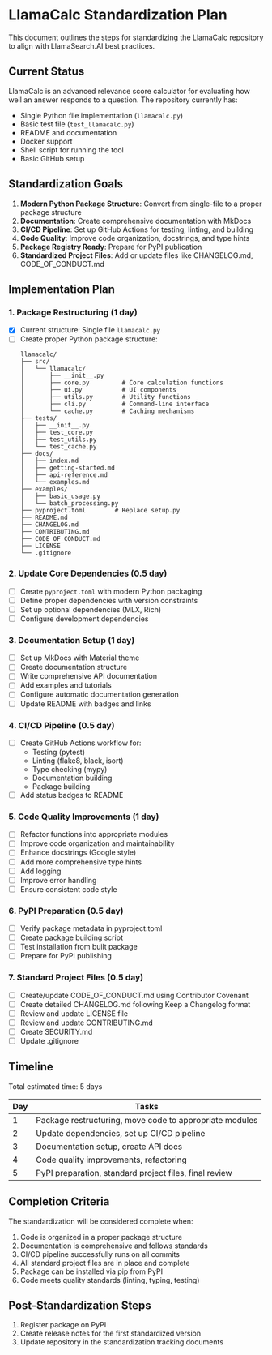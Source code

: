 # LlamaCalc Standardization Plan

This document outlines the steps for standardizing the LlamaCalc repository to align with LlamaSearch.AI best practices.

## Current Status

LlamaCalc is an advanced relevance score calculator for evaluating how well an answer responds to a question. The repository currently has:

- Single Python file implementation (`llamacalc.py`)
- Basic test file (`test_llamacalc.py`)
- README and documentation
- Docker support
- Shell script for running the tool
- Basic GitHub setup

## Standardization Goals

1. **Modern Python Package Structure**: Convert from single-file to a proper package structure
2. **Documentation**: Create comprehensive documentation with MkDocs
3. **CI/CD Pipeline**: Set up GitHub Actions for testing, linting, and building
4. **Code Quality**: Improve code organization, docstrings, and type hints
5. **Package Registry Ready**: Prepare for PyPI publication
6. **Standardized Project Files**: Add or update files like CHANGELOG.md, CODE_OF_CONDUCT.md

## Implementation Plan

### 1. Package Restructuring (1 day)

- [x] Current structure: Single file `llamacalc.py`
- [ ] Create proper Python package structure:
  ```
  llamacalc/
  ├── src/
  │   └── llamacalc/
  │       ├── __init__.py
  │       ├── core.py         # Core calculation functions
  │       ├── ui.py           # UI components
  │       ├── utils.py        # Utility functions
  │       ├── cli.py          # Command-line interface
  │       └── cache.py        # Caching mechanisms
  ├── tests/
  │   ├── __init__.py
  │   ├── test_core.py
  │   ├── test_utils.py
  │   └── test_cache.py
  ├── docs/
  │   ├── index.md
  │   ├── getting-started.md
  │   ├── api-reference.md
  │   └── examples.md
  ├── examples/
  │   ├── basic_usage.py
  │   └── batch_processing.py
  ├── pyproject.toml        # Replace setup.py
  ├── README.md
  ├── CHANGELOG.md
  ├── CONTRIBUTING.md
  ├── CODE_OF_CONDUCT.md
  ├── LICENSE
  └── .gitignore
  ```

### 2. Update Core Dependencies (0.5 day)

- [ ] Create `pyproject.toml` with modern Python packaging
- [ ] Define proper dependencies with version constraints
- [ ] Set up optional dependencies (MLX, Rich)
- [ ] Configure development dependencies

### 3. Documentation Setup (1 day)

- [ ] Set up MkDocs with Material theme
- [ ] Create documentation structure
- [ ] Write comprehensive API documentation
- [ ] Add examples and tutorials
- [ ] Configure automatic documentation generation
- [ ] Update README with badges and links

### 4. CI/CD Pipeline (0.5 day)

- [ ] Create GitHub Actions workflow for:
  - Testing (pytest)
  - Linting (flake8, black, isort)
  - Type checking (mypy)
  - Documentation building
  - Package building
- [ ] Add status badges to README

### 5. Code Quality Improvements (1 day)

- [ ] Refactor functions into appropriate modules
- [ ] Improve code organization and maintainability
- [ ] Enhance docstrings (Google style)
- [ ] Add more comprehensive type hints
- [ ] Add logging
- [ ] Improve error handling
- [ ] Ensure consistent code style

### 6. PyPI Preparation (0.5 day)

- [ ] Verify package metadata in pyproject.toml
- [ ] Create package building script
- [ ] Test installation from built package
- [ ] Prepare for PyPI publishing

### 7. Standard Project Files (0.5 day)

- [ ] Create/update CODE_OF_CONDUCT.md using Contributor Covenant
- [ ] Create detailed CHANGELOG.md following Keep a Changelog format
- [ ] Review and update LICENSE file
- [ ] Review and update CONTRIBUTING.md
- [ ] Create SECURITY.md
- [ ] Update .gitignore

## Timeline

Total estimated time: 5 days

| Day | Tasks |
|-----|-------|
| 1 | Package restructuring, move code to appropriate modules |
| 2 | Update dependencies, set up CI/CD pipeline |
| 3 | Documentation setup, create API docs |
| 4 | Code quality improvements, refactoring |
| 5 | PyPI preparation, standard project files, final review |

## Completion Criteria

The standardization will be considered complete when:

1. Code is organized in a proper package structure
2. Documentation is comprehensive and follows standards
3. CI/CD pipeline successfully runs on all commits
4. All standard project files are in place and complete
5. Package can be installed via pip from PyPI
6. Code meets quality standards (linting, typing, testing)

## Post-Standardization Steps

1. Register package on PyPI
2. Create release notes for the first standardized version
3. Update repository in the standardization tracking documents 